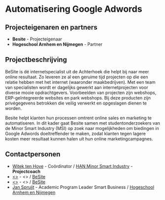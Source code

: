 # Automatisering Google Adwords

## Projecteigenaren en partners
+ **Besite** - Projecteigenaar
+ **Hogeschool Arnhem en Nijmegen** - Partner

## Projectbeschrijving
BeSite is dé internetspecialist uit de Achterhoek die helpt bij naar meer online resultaat. Zo leveren ze al een geruime tijd projecten op die een relatie hebben met het internet (waaronder maakbedrijven). Met een team van specialisten wordt er dagelijks gewerkt aan internetprojecten voor diverse mooie opdrachtgevers. Voorbeelden van projecten zijn webshops, ERP-geïntegreerde websites en park webshops. Bij deze producten zijn privégegevens betrokken die veilig verwerkt en opgeslagen dienen te worden.

Besite helpt klanten hun processen omtrent online sales en marketing te automatiseren. In dit kader gaat Besite samen met studentonderzoekers van de Minor Smart Industry (MSI) op zoek naar mogelijkheden om biedingen in Google Adwords doeltreffender te maken, zodat klanten tegen lagere kosten meer resultaat kunnen halen uit hun online marketingcampagnes.


## Contactpersonen
+ [Witek ten Hove](https://www.linkedin.com/in/witektenhove/) - Coördinator / [HAN Minor Smart Industry](https://witusj.github.io/MinorSI/) - **Projectcoach** 
+ [<<NAAM>>](https://www.besite.nl/) - <<ROL>> / [BeSite](https://www.besite.nl/)
+ [<<NAAM>>](https://www.besite.nl/) - <<ROL>> / [BeSite](https://www.besite.nl/)
+ [Jan Spruijt](linkedin.com/in/janspruijt) - Academic Program Leader Smart Business / [Hogeschool Arnhem en Nijmegen](https://www.han.nl/)
